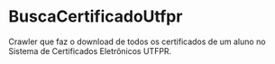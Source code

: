 # BuscaCertificadoUtfpr
Crawler que faz o download de todos os certificados de um aluno no Sistema de Certificados Eletrônicos UTFPR.
